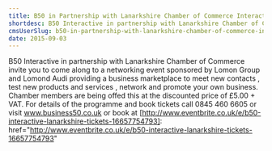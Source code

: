 ```yaml
---
title: B50 in Partnership with Lanarkshire Chamber of Commerce Interactive Networking Event
shortdesc: B50 Interactive in partnership with Lanarkshire Chamber of Commerce invite you to come along to a networking event sponsored by Lomon Group and Lomond Audi providing a business marketplace to meet new contacts
cmsUserSlug: b50-in-partnership-with-lanarkshire-chamber-of-commerce-interactive-networking-event
date: 2015-09-03
---
```


B50 Interactive in partnership with Lanarkshire Chamber of Commerce invite you to come along to a networking event sponsored by Lomon Group and Lomond Audi providing a business marketplace to meet new contacts , test new products and services , network and promote your own business. Chamber members are being offed this at the discounted price of £5.00 + VAT.
For details of the programme and book tickets call 0845 460 6605 or visit www.business50.co.uk or book at [http://www.eventbrite.co.uk/e/b50-interactive-lanarkshire-tickets-16657754793]: href="http://www.eventbrite.co.uk/e/b50-interactive-lanarkshire-tickets-16657754793"